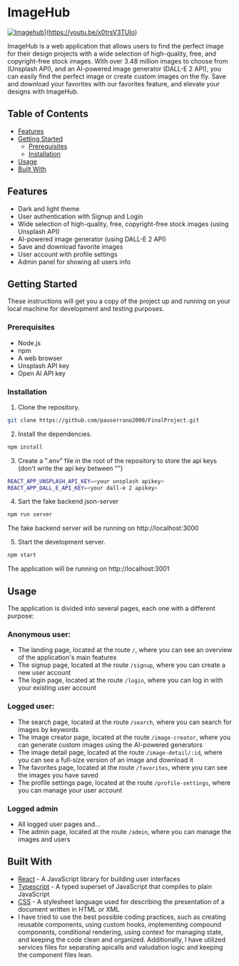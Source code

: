 # ImageHub
[![Imagehub]()](https://github.com/pauserrano2000/FinalProject/blob/master/public/images/landing.png)](https://youtu.be/x0trsV3TUIo)

ImageHub is a web application that allows users to find the perfect image for their design projects with a wide selection of high-quality, free, and copyright-free stock images. With over 3.48 million images to choose from (Unsplash API), and an AI-powered image generator (DALL-E 2 API), you can easily find the perfect image or create custom images on the fly. Save and download your favorites with our favorites feature, and elevate your designs with ImageHub.

## Table of Contents

- [Features](#features)
- [Getting Started](#getting-started)
  - [Prerequisites](#prerequisites)
  - [Installation](#installation)
- [Usage](#usage)
- [Built With](#built-with)

## Features

- Dark and light theme
- User authentication with Signup and Login
- Wide selection of high-quality, free, copyright-free stock images (using Unsplash API)
- AI-powered image generator (using DALL-E 2 API)
- Save and download favorite images
- User account with profile settings
- Admin panel for showing all users info

## Getting Started

These instructions will get you a copy of the project up and running on your local machine for development and testing purposes.

### Prerequisites

- Node.js
- npm 
- A web browser
- Unsplash API key
- Open AI API key

### Installation

1. Clone the repository.

```bash
git clone https://github.com/pauserrano2000/FinalProject.git
```

2. Install the dependencies.

```bash
npm install
```
3. Create a ".env" file in the root of the repository to store the api keys (don't write the api key between "")

```bash
REACT_APP_UNSPLASH_API_KEY=<your unsplash apikey>
REACT_APP_DALL_E_API_KEY=<your dall-e 2 apikey>
```

4. Sart the fake backend json-server

```bash
npm run server
```

The fake backend server will be running on http://localhost:3000

5. Start the development server.

```bash
npm start
```

The application will be running on http://localhost:3001

## Usage

The application is divided into several pages, each one with a different purpose:

### Anonymous user:
- The landing page, located at the route `/`, where you can see an overview of the application's main features
- The signup page, located at the route `/signup`, where you can create a new user account
- The login page, located at the route `/login`, where you can log in with your existing user account

### Logged user:
- The search page, located at the route `/search`, where you can search for images by keywords
- The image creator page, located at the route `/image-creator`, where you can generate custom images using the AI-powered generators
- The image detail page, located at the route `/image-detail/:id`, where you can see a full-size version of an image and download it
- The favorites page, located at the route `/favorites`, where you can see the images you have saved
- The profile settings page, located at the route `/profile-settings`, where you can manage your user account

### Logged  admin
- All logged user pages and...
- The admin page, located at the route `/admin`, where you can manage the images and users


## Built With
- [React](https://reactjs.org/) - A JavaScript library for building user interfaces
- [Typescript](https://www.typescriptlang.org/) - A typed superset of JavaScript that compiles to plain JavaScript
- [CSS](https://developer.mozilla.org/en-US/docs/Web/CSS) - A stylesheet language used for describing the presentation of a document written in HTML or XML
- I have tried to use the best possible coding practices, such as creating reusable components, using custom hooks, implementing compound components, conditional rendering, using context for managing state, and keeping the code clean and organized. Additionally, I have utilized services files for separating apicalls and valudation logic and keeping the component files lean.